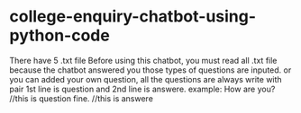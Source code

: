 # college-enquiry-chatbot-using-python-code
There have 5 .txt file
Before using this chatbot, you must read all .txt file because the chatbot answered you those types of questions are inputed.
or you can added your own question, all the questions are always write with pair 1st line is question and 2nd line is answere.
example:
How are you? //this is question
fine.    //this is answere
